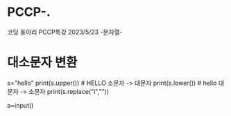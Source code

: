 # PCCP-.
코딩 동아리 PCCP특강
2023/5/23
-문자열-
# 대소문자 변환
s="hello"
print(s.upper())  # HELLO 소문자 -> 대문자
print(s.lower())   # hello  대문자 -> 소문자
print(s.replace("l","")) 

a=input()
